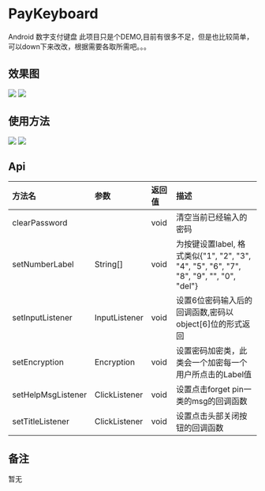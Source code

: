 # PayKeyboard
Android 数字支付键盘
此项目只是个DEMO,目前有很多不足，但是也比较简单，可以down下来改改，根据需要各取所需吧。。。
## 效果图
![](https://github.com/AdolphL/picture/blob/master/paykeybroad/3.png)
![](https://github.com/AdolphL/picture/blob/master/paykeybroad/4.png)
## 使用方法
![](https://github.com/AdolphL/picture/blob/master/paykeybroad/2.png)
![](https://github.com/AdolphL/picture/blob/master/paykeybroad/1.png)
## Api
|方法名|参数|返回值|描述|
|:---|:---|:---|:---|
|clearPassword||void|清空当前已经输入的密码|
|setNumberLabel|String[]|void|为按键设置label, 格式类似{"1", "2", "3", "4", "5", "6", "7", "8", "9", "", "0", "del"}|
|setInputListener|InputListener|void|设置6位密码输入后的回调函数,密码以object[6]位的形式返回|
|setEncryption|Encryption|void|设置密码加密类，此类会一个加密每一个用户所点击的Label值|
|setHelpMsgListener|ClickListener|void|设置点击forget pin一类的msg的回调函数|
|setTitleListener|ClickListener|void|设置点击头部关闭按钮的回调函数|
## 备注
暂无
